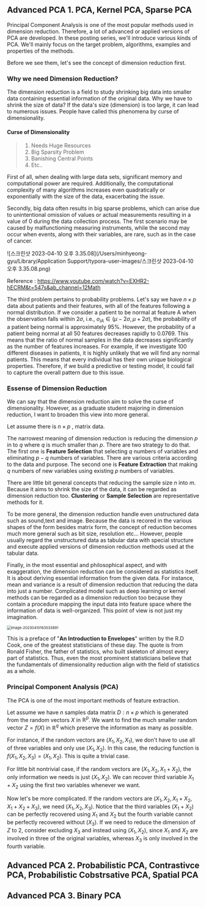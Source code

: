 ## Advanced PCA 1. PCA, Kernel PCA, Sparse PCA



 Principal Component Analysis is one of the most popular methods used in dimension reduction. Therefore, a lot of advanced or applied versions of PCA are developed. In these posting series, we'll introduce various kinds of PCA. We'll mainly focus on the target problem, algorithms, examples and properties of the methods. 

 

 Before we see them, let's see the concept of dimension reduction first. 



### Why we need Dimension Reduction?

 The dimension reduction is a field to study shrinking big data into smaller data containing essential information of the original data. Why we have to shrink the size of data? If the data's size (dimension) is too large, it can lead to numerous issues. People have called this phenomena by curse of dimensionality. 



#### Curse of Dimensionality

> 1. Needs Huge Resources
> 2. Big Sparsity Problem
> 3. Banishing Central Points
> 4. Etc..



 First of all, when dealing with large data sets, significant memory and computational power are required. Additionally, the computational complexity of many algorithms increases even quadratically or exponentially with the size of the data, exacerbating the issue. 

 Secondly, big data often results in big sparse problems, which can arise due to unintentional omission of values or actual measurements resulting in a value of 0 during the data collection process. The first scenario may be caused by malfunctioning measuring instruments, while the second may occur when events, along with their variables, are rare, such as in the case of cancer. 

![스크린샷 2023-04-10 오후 3.35.08](/Users/minhyeong-gyu/Library/Application Support/typora-user-images/스크린샷 2023-04-10 오후 3.35.08.png)

Reference : https://www.youtube.com/watch?v=EXHR2-hECRM&t=547s&ab_channel=12Math

 The third problem pertains to probability problems. Let's say we have $n \times p$ data about patients and their features, with all of the features following a normal distribution. If we consider a patient to be normal at feature A when the observation falls within $2 \sigma$, i.e., $o_{iA} \in (\mu-2 \sigma,\mu+ 2\sigma)$, the probability of a patient being normal is approximately 95%. However, the probability of a patient being normal at all 50 features decreases rapidly to 0.0769. This means that the ratio of normal samples in the data decreases significantly as the number of features increases. For example, if we investigate 100 different diseases in patients, it is highly unlikely that we will find any normal patients. This means that every individual has their own unique biological properties. Therefore, if we build a predictive or testing model, it could fail to capture the overall pattern due to this issue.

 

### Essense of Dimension Reduction

 We can say that the dimension reduction aim to solve the curse of dimensionality. However, as a graduate student majoring in dimension reduction, I want to broaden this view into more general. 

 Let assume there is $n \times p$ , matrix data. 

 The narrowest meaning of dimension reduction is reducing the dimension $p$ in to $q$ where $q$ is much smaller than $p$. There are two strategy to do that. The first one is **Feature Selection** that selecting $q$ numbers of variables and eliminating $p-q$ numbers of variables. There are various criteria according to the data and purpose. The second one is **Feature Extraction** that making $q$ numbers of new variables using existing $p$ numbers of variables. 

 There are little bit general concepts that reducing the sample size $n$ into $m$. Because it aims to shrink the size of the data, it can be regarded as dimension reduction too. **Clustering** or **Sample Selection** are representative methods for it. 

 To be more general, the dimension reduction handle even unstructured data such as sound,text and image. Because the data is recored in the various shapes of the form besides matrix form, the concept of reduction becomes much more general such as bit size, resolution etc... However, people usually regard the unstructured data as tabular data with special structure and execute applied versions of dimension reduction methods used at the tabular data.  

 

 Finally, in the most essential and philosophical aspect, and with exaggeration, the dimension reduction can be considered as statistics itself. It is about deriving essential information from the given data. For instance, mean and variance is a result of dimension reduction that reducing the data into just a number. Complicated model such as deep learning or kernel methods can be regarded as a dimension reduction too because they contain a procedure mapping the input data into feature space where the information of data is well-organized. This point of view is not just my imagination. 



<img src="/Users/minhyeong-gyu/Library/Application Support/typora-user-images/image-20230410163533891.png" alt="image-20230410163533891" style="zoom: 67%;" />



 This is a preface of "**An Introduction to Envelopes**" written by the R.D Cook, one of the greatest statisticians of these day. The quote is from Ronald Fisher, the father of statistics, who built skeleton of almost every part of statistics. Thus, even the most prominent statisticians believe that the fundamentals of dimensionality reduction align with the field of statistics as a whole.



### Principal Component Analysis (PCA)

 The PCA is one of the most important methods of feature extraction. 

Let assume we have $n$ samples data matrix $D:n \times p$ which is generated from the random vectors $X$ in $\mathbb{R}^p$. We want to find the much smaller random vector $Z = f(X)$ in $\mathbb{R}^q$ which preserve the information as many as possible. 

 For instance, if the random vectors are $(X_1,X_2,X_1)$, we don't have to use all of three variables and only use $(X_1,X_2)$. In this case, the reducing function is $f(X_1,X_2,X_3) = (X_1,X_2)$. This is quite a trivial case. 

 For little bit nontrivial case, if the random vectors are $(X_1,X_2,X_1+X_2)$, the only information we needs is just $(X_1,X_2)$. We can recover third variable $X_1+X_2$ using the first two variables whenever we want. 

 Now let's be more complicated. If the random vectors are $(X_1,X_2,X_1+X_2,X_1+X_2+X_3)$, we need $(X_1,X_2,X_3)$. Notice that the third variables $(X_1+X_2)$ can be perfectly recovered using $X_1$ and $X_2$ but the fourth variable cannot be perfectly recovered without $(X_3)$.  If we need to reduce the dimension of $Z$ to 2, consider excluding $X_3$ and instead using $(X_1,X_2)$, since $X_1$ and $X_2$ are involved in three of the original variables, whereas $X_3$ is only involved in the fourth variable.





## Advanced PCA 2. Probabilistic PCA, Contrastivce PCA, Probabilistic Cobstrsative PCA, Spatial PCA



## Advanced PCA 3. Binary PCA